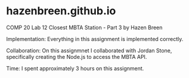 # hazenbreen.github.io
COMP 20 Lab 12
Closest MBTA Station - Part 3
by Hazen Breen


Implementation:
Everything in this assignment is implemented correctly.


Collaboration:
On this assignmnet I collaborated with Jordan Stone, specifically creating the Node.js to access the MBTA API.

Time:
I spent approximately 3 hours on this assignment.